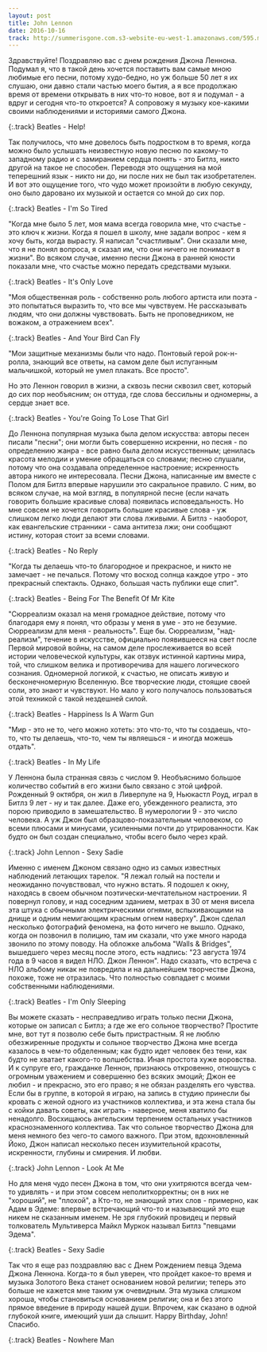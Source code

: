 ```yaml
---
layout: post
title: John Lennon
date: 2016-10-16
track: http://summerisgone.com.s3-website-eu-west-1.amazonaws.com/595.mp3
---
```


Здравствуйте!
Поздравляю вас с днем рождения Джона Леннона. Подумал я, что в такой день хочется поставить вам самые мною любимые его песни, потому худо-бедно, но уж больше 50 лет я их слушаю, они давно стали частью моего бытия, а я все продолжаю время от времени открывать в них что-то новое, вот я и подумал - а вдруг и сегодня что-то откроется? А сопровожу я музыку кое-какими своими наблюдениями и историями самого Джона.

{:.track}
Beatles - Help!

Так получилось, что мне довелось быть подростком в то время, когда можно было услышать неизвестную новую песню по какому-то западному радио и с замиранием сердца понять - это Битлз, никто другой на такое не способен. Переводя это ощущения на мой теперешний язык - никто ни до, ни после них не был так изобретателен.
И вот это ощущение того, что чудо может произойти в любую секунду, оно было даровано их музыкой и остается со мной до сих пор.

{:.track}
Beatles - I'm So Tired

"Когда мне было 5 лет, моя мама всегда говорила мне, что счастье - это ключ к жизни. Когда я пошел в школу, мне задали вопрос - кем я хочу быть, когда вырасту. Я написал "счастливым". Они сказали мне, что я не понял вопроса, я сказал им, что они ничего не понимают в жизни".
Во всяком случае, именно песни Джона в ранней юности показали мне, что счастье можно передать средствами музыки.

{:.track}
Beatles - It's Only Love

"Моя общественная роль - собственно роль любого артиста или поэта - это попытаться выразить то, что все мы чувствуем. Не рассказывать людям, что они должны чувствовать. Быть не проповедником, не вожаком, а отражением всех".

{:.track}
Beatles - And Your Bird Can Fly

"Мои защитные механизмы были что надо. Понтовый герой рок-н-ролла, знающий все ответы, на самом деле был испуганным мальчишкой, который не умел плакать. Все просто".

Но это Леннон говорил в жизни, а сквозь песни сквозил свет, который до сих пор необъясним; он оттуда, где слова бессильны и одномерны, а сердце знает все.

{:.track}
Beatles - You're Going To Lose That Girl

До Леннона популярная музыка была делом искусства: авторы песен писали "песни"; они могли быть совершенно искренни, но песня - по определению жанра - все равно была делом искусственным; ценилась красота мелодии и умение обращаться со словами; песню слушали, потому что она создавала определенное настроение; искренность автора никого не интересовала.
Песни Джона, написанные им вместе с Полом для Битлз впервые нарушили это сакральное правило. С ним, во всяком случае, на мой взгляд, в популярной песне (если начать говорить большие красивые слова) появилась исповедальность.
Но мне совсем не хочется говорить большие красивые слова - уж слишком легко люди делают эти слова лживыми. А Битлз - наоборот, как евангельские странники - сама антитеза лжи; они сообщают истину, которая стоит за всеми словами.

{:.track}
Beatles - No Reply

"Когда ты делаешь что-то благородное и прекрасное, и никто не замечает - не печалься. Потому что восход солнца каждое утро - это прекрасный спектакль. Однако, большая часть публики еще спит".

{:.track}
Beatles - Being For The Benefit Of Mr Kite

"Сюрреализм оказал на меня громадное действие, потому что благодаря ему я понял, что образы у меня в уме - это не безумие. Сюрреализм для меня - реальность".
Еще бы. Сюрреализм, "над-реализм", течение в искусстве, официально появившееся на свет после Первой мировой войны, на самом деле прослеживается во всей истории человеческой культуры, как отзвук истинной картины мира, той, что слишком велика и противоречива для нашего логического сознания. Одномерной логикой, к счастью, не описать живую и бесконечномерную Вселенную. Все творческие люди, стоящие своей соли, это знают и чувствуют. Но мало у кого получалось пользоваться этой техникой с такой нездешней силой.

{:.track}
Beatles - Happiness Is A Warm Gun

"Мир - это не то, чего можно хотеть: это что-то, что ты создаешь, что-то, что ты делаешь, что-то, чем ты являешься - и иногда можешь отдать".

{:.track}
Beatles - In My Life

У Леннона была странная связь с числом 9. Необъяснимо большое количество событий в его жизни было связано с этой цифрой. Рожденный 9 октября, он жил в Ливерпуле на 9, Ньюкастл Роуд, играл в Битлз 9 лет - ну и так далее. Даже его, убежденного реалиста, это порою приводило в замешательство.
В нумерологии 9 - это число человека. А уж Джон был образцово-показательным человеком, со всеми плюсами и минусами, усиленными почти до утрированности. Как будто он был создан специально, чтобы всего было через край.

{:.track}
John Lennon - Sexy Sadie

Именно с именем Джоном связано одно из самых известных наблюдений летающих тарелок.
"Я лежал голый на постели и неожиданно почувствовал, что нужно встать. Я подошел к окну, находясь в своем обычном поэтически-мечтательном настроении. Я повернул голову, и над соседним зданием, метрах в 30 от меня висела эта штука с обычными электрическими огнями, вспыхивающими на днище и одним немигающим красным огнем наверху". Джон сделал несколько фотографий феномена, на фото ничего не вышло. Однако, когда он позвонил в полицию, там им сказали, что уже много народа звонило по этому поводу. На обложке альбома "Walls & Bridges", вышедшего через месяц после этого, есть надпись: "23 августа 1974 года в 9 часов я видел НЛО. Джон Леннон".
Надо сказать, что встреча с НЛО альбому никак не повредила и на дальнейшем творчестве Джона, похоже, тоже не отразилась. Что полностью совпадает с моими собственными наблюдениями.

{:.track}
Beatles - I'm Only Sleeping

Вы можете сказать - несправедливо играть только песни Джона, которые он записал с Битлз; а где же его сольное творчество? Простите мне, вот тут я позволю себе быть пристрастным. Я не люблю обезжиренные продукты и сольное творчество Джона мне всегда казалось в чем-то обделенным; как будто идет человек без тени, как будто не хватает какого-то волшебства. Иная простота хуже воровства. И к супруге его, гражданке Леннон, признаюсь откровенно, отношусь с огромным уважением и совершенно без всяких эмоций; Джон ее любил - и прекрасно, это его право; я не обязан разделять его чувства. Если бы в группе, в которой я играю, на запись в студию принесли бы кровать с женой одного из участников коллектива, и эта жена стала бы с койки давать советы, как играть - наверное, меня хватило бы ненадолго. Восхищаюсь ангельским терпением остальных участников краснознаменного коллектива. Так что сольное творчество Джона для меня немного без чего-то самого важного. При этом, вдохновленный Йоко, Джон написал несколько песен изумительной красоты, искренности, глубины и смирения. И любви.

{:.track}
John Lennon - Look At Me

Но для меня чудо песен Джона в том, что они ухитряются всегда чем-то удивлять - и при этом совсем неполиткорректны; он в них не "хороший", не "плохой", а Кто-то, не знающий этих слов - примерно, как Адам в Эдеме: впервые встречающий что-то и называющий это еще никем не сказанным именем. Не зря глубокий провидец и первый толкователь Мультиверса Майкл Муркок называл Битлз "певцами Эдема".

{:.track}
Beatles - Sexy Sadie

Так что я еще раз поздравляю вас с Днем Рождением певца Эдема Джона Леннона.
Когда-то я был уверен, что пройдет какое-то время и музыка Золотого Века станет основанием новой религии; теперь это больше не кажется мне таким уж очевидным. Эта музыка слишком хороша, чтобы становиться основанием религии; она и без этого прямое введение в природу нашей души. Впрочем, как сказано в одной глубокой книге, имеющий уши да слышит. Happy Birthday, John! Спасибо.

{:.track}
Beatles - Nowhere Man
